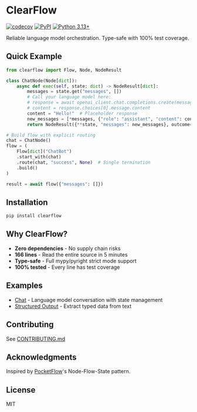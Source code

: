 # ClearFlow

[![codecov](https://codecov.io/gh/consent-ai/ClearFlow/graph/badge.svg?token=29YHLHUXN3)](https://codecov.io/gh/consent-ai/ClearFlow)
[![PyPI](https://badge.fury.io/py/clearflow.svg)](https://pypi.org/project/clearflow/)
[![Python 3.13+](https://img.shields.io/badge/python-3.13+-blue.svg)](https://www.python.org/downloads/)

Reliable language model orchestration. Type-safe with 100% test coverage.

## Quick Example

```python
from clearflow import Flow, Node, NodeResult

class ChatNode(Node[dict]):
    async def exec(self, state: dict) -> NodeResult[dict]:
        messages = state.get("messages", [])
        # Call your language model here:
        # response = await openai_client.chat.completions.create(messages=messages)
        # content = response.choices[0].message.content
        content = "Hello!"  # Placeholder response
        new_messages = [*messages, {"role": "assistant", "content": content}]
        return NodeResult({**state, "messages": new_messages}, outcome="success")

# Build flow with explicit routing
chat = ChatNode()
flow = (
    Flow[dict]("ChatBot")
    .start_with(chat)
    .route(chat, "success", None)  # Single termination
    .build()
)

result = await flow({"messages": []})
```

## Installation

```bash
pip install clearflow
```

## Why ClearFlow?

- **Zero dependencies** - No supply chain risks
- **166 lines** - Read the entire source in 5 minutes
- **Type-safe** - Full mypy/pyright strict mode support
- **100% tested** - Every line has test coverage

## Examples

- [Chat](examples/chat/) - Language model conversation with state management
- [Structured Output](examples/structured_output/) - Extract typed data from text

## Contributing

See [CONTRIBUTING.md](CONTRIBUTING.md)

## Acknowledgments

Inspired by [PocketFlow](https://github.com/The-Pocket/PocketFlow)'s Node-Flow-State pattern.

## License

MIT